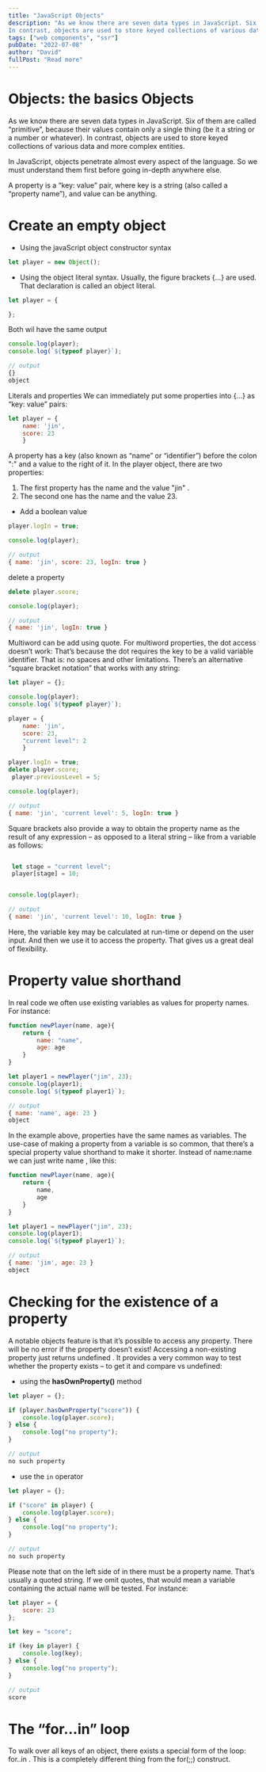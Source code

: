 ```yaml
---
title: "JavaScript Objects"
description: "As we know there are seven data types in JavaScript. Six of them are called “primitive”, because their values contain only a single thing (be it a string or a number or whatever).
In contrast, objects are used to store keyed collections of various data and more complex entities"
tags: ["web components", "ssr"]
pubDate: "2022-07-08"
author: "David"
fullPost: "Read more"
---
```


# Objects: the basics Objects
As we know there are seven data types in JavaScript. Six of them are called “primitive”, because their values contain only a single thing (be it a string or a number or whatever).
In contrast, objects are used to store keyed collections of various data and more complex entities.

 In JavaScript, objects penetrate almost every aspect of the language. So we must understand them first before going in-depth anywhere else.

A property is a “key: value” pair, where key is a string (also called a “property name”), and value can be anything.

# Create an empty object
- Using the javaScript object constructor syntax 

```JavaScript
let player = new Object();

```

- Using the object literal syntax. Usually, the figure brackets {...} are used. That declaration is called an object literal.
```JavaScript
let player = {

};
```
Both wil have the same output
```JavaScript
console.log(player);
console.log(`${typeof player}`);

// output
{}
object
```
Literals and properties
We can immediately put some properties into {...} as “key: value” pairs:

```JavaScript
let player = { 
    name: 'jin', 
    score: 23 
    }
```
A property has a key (also known as “name” or “identifier”) before the colon ":" and a value to the right of it.
In the player object, there are two properties:
1. The first property has the name   and the value "jin" .
2. The second one has the name   and the value 23.

- Add a boolean value
```JavaScript
player.logIn = true;

console.log(player);

// output
{ name: 'jin', score: 23, logIn: true }
```
delete a property
```JavaScript
delete player.score;

console.log(player);

// output 
{ name: 'jin', logIn: true }
```

Multiword can be add using quote. For multiword properties, the dot access doesn’t work: That’s because the dot requires the key to be a valid variable identifier. That is: no spaces and other limitations.
There’s an alternative “square bracket notation” that works with any string:

```JavaScript
let player = {};

console.log(player);
console.log(`${typeof player}`);

player = { 
    name: 'jin', 
    score: 23,
    "current level": 2
    }

player.logIn = true;
delete player.score; 
 player.previousLevel = 5;

console.log(player);

// output
{ name: 'jin', 'current level': 5, logIn: true }
```

Square brackets also provide a way to obtain the property name as the result of any expression – as opposed to a literal string – like from a variable as follows:

```JavaScript

 let stage = "current level";
 player[stage] = 10;


console.log(player);

// output 
{ name: 'jin', 'current level': 10, logIn: true }
```

Here, the variable key may be calculated at run-time or depend on the user input. And then we use it to access the property. That gives us a great deal of flexibility.

# Property value shorthand
In real code we often use existing variables as values for property names. For instance:
```JavaScript
function newPlayer(name, age){
    return {
        name: "name",
        age: age
    }
}

let player1 = newPlayer("jim", 23);
console.log(player1);
console.log(`${typeof player1}`);

// output
{ name: 'name', age: 23 }
object
```

In the example above, properties have the same names as variables. The use-case of making a property from a variable is so common, that there’s a special property value shorthand to make it shorter.
Instead of name:name we can just write name , like this:
```JavaScript
function newPlayer(name, age){
    return {
        name,
        age
    }
}

let player1 = newPlayer("jim", 23);
console.log(player1);
console.log(`${typeof player1}`);

// output
{ name: 'jim', age: 23 }
object
```

# Checking for the existence of a property
A notable objects feature is that it’s possible to access any property. There will be no error if the property doesn’t exist! Accessing a non-existing property just returns undefined . It provides a very common way to test whether the property exists – to get it and compare vs undefined:
- using the **hasOwnProperty()** method
```javaScript
let player = {};

if (player.hasOwnProperty("score")) {
    console.log(player.score);
} else {
    console.log("no property");
}

// output
no such property
```
- use the `in` operator
```javascript
let player = {};

if ("score" in player) {
    console.log(player.score);
} else {
    console.log("no property");
}

// output
no such property
```
Please note that on the left side of in there must be a property name. That’s usually a quoted string. If we omit quotes, that would mean a variable containing the actual name will be tested. For instance:
```JavaScript
let player = {
    score: 23
};

let key = "score"; 

if (key in player) {
    console.log(key);
} else {
    console.log("no property");
}

// output
score
```

# The “for...in” loop
To walk over all keys of an object, there exists a special form of the loop: for..in . This is a completely different thing from the for(;;) construct.